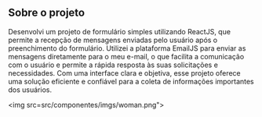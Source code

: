 ## Sobre o projeto

Desenvolvi um projeto de formulário simples utilizando ReactJS, que permite a recepção de mensagens enviadas pelo usuário após o preenchimento do formulário. Utilizei a plataforma EmailJS para enviar as mensagens diretamente para o meu e-mail, o que facilita a comunicação com o usuário e permite a rápida resposta às suas solicitações e necessidades. Com uma interface clara e objetiva, esse projeto oferece uma solução eficiente e confiável para a coleta de informações importantes dos usuários.

<img src=src/componentes/imgs/woman.png">